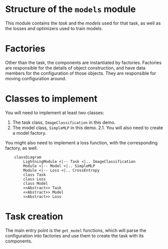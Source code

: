 # Structure of the `models` module

This module contains the *task* and the *models* used for that task, as well as the losses and optimizers used to train models.

# Factories
Other than the task, the components are instantiated by factories. Factories are responsible for the details of object construction, and have data members for the configuration of those objects. They are responsible for moving configuration around.

# Classes to implement

You will need to implement at least two classes:
1. The task class, `ImageClassification` in this demo.
2. The model class, `SimpleMLP` in this demo.
2.1. You will also need to create a model factory.

You might also need to implement a loss function, with the corresponding factory, as well.

```mermaid
    classDiagram
        LightningModule <|-- Task <|.. ImageClassification
        Module <|-- Model <|.. SimpleMLP
        Module <|-- Loss <|.. CrossEntropy
        class Task
        class Loss
        class Model
        <<Abstract>> Task
        <<Abstract>> Model
        <<Abstract>> Loss
```

# Task creation

The main entry point is the `get_model` functions, which will parse the configuration into factories and use them to create the task with its components.
